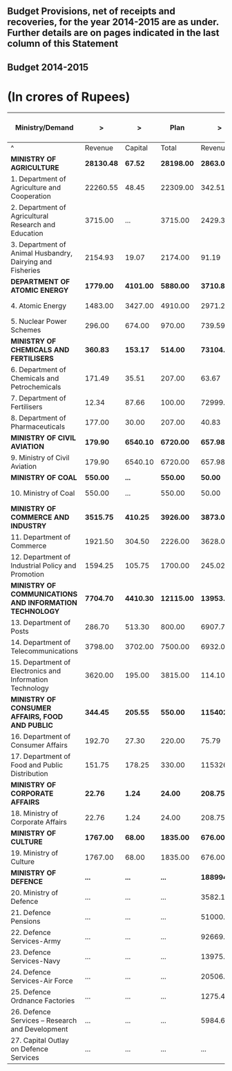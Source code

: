 ## Budget Provisions, net of receipts and recoveries, for the year 2014-2015 are as under. Further details are on pages indicated in the last column of this Statement

## Budget 2014-2015

# (In crores of Rupees)

| Ministry/Demand |>|>| Plan |>|>| Non-Plan | Total Plan & Non-Plan | Page No. |  
|---|---|---|---|---|---|---|---|---|  
|^| Revenue | Capital | Total | Revenue | Capital | Total |^|^|  
| **MINISTRY OF AGRICULTURE** | **28130.48** | **67.52** | **28198.00** | **2863.09** | **1.85** | **2864.94** | **31062.94** ||  
| 1\. Department of Agriculture and Cooperation | 22260.55 | 48.45 | 22309.00 | 342.51 | 0.74 | 343.25 | 22652.25 | 1-10 |  
| 2\. Department of Agricultural Research and Education | 3715.00 | ... | 3715.00 | 2429.39 | ... | 2429.39 | 6144.39 | 11-13 |  
| 3\. Department of Animal Husbandry, Dairying and Fisheries | 2154.93 | 19.07 | 2174.00 | 91.19 | 1.11 | 92.30 | 2266.30 | 14-19 |  
| **DEPARTMENT OF ATOMIC ENERGY** | **1779.00** | **4101.00** | **5880.00** | **3710.84** | **855.75** | **4566.59** | **10446.59** ||  
| 4\. Atomic Energy | 1483.00 | 3427.00 | 4910.00 | 2971.25 | 855.75 | 3827.00 | 8737.00 | 20-25 |  
| 5\. Nuclear Power Schemes | 296.00 | 674.00 | 970.00 | 739.59 | ... | 739.59 | 1709.59 | 26-27 |  
| **MINISTRY OF CHEMICALS AND FERTILISERS** | **360.83** | **153.17** | **514.00** | **73104.46** | **0.09** | **73104.55** | **73618.55** ||  
| 6\. Department of Chemicals and Petrochemicals | 171.49 | 35.51 | 207.00 | 63.67 | 0.01 | 63.68 | 270.68 | 28-30 |  
| 7\. Department of Fertilisers | 12.34 | 87.66 | 100.00 | 72999.96 | 0.04 | 73000.00 | 73100.00 | 31-33 |  
| 8\. Department of Pharmaceuticals | 177.00 | 30.00 | 207.00 | 40.83 | 0.04 | 40.87 | 247.87 | 34-36 |  
| **MINISTRY OF CIVIL AVIATION** | **179.90** | **6540.10** | **6720.00** | **657.98** | **...** | **657.98** | **7377.98** ||  
| 9\. Ministry of Civil Aviation | 179.90 | 6540.10 | 6720.00 | 657.98 | ... | 657.98 | 7377.98 | 37-39 |  
| **MINISTRY OF COAL** | **550.00** | **...** | **550.00** | **50.00** | **...** | **50.00** | **600.00** ||  
| 10\. Ministry of Coal | 550.00 | ... | 550.00 | 50.00 | ... | 50.00 | 600.00 | 40-41 |  
| **MINISTRY OF COMMERCE AND INDUSTRY** | **3515.75** | **410.25** | **3926.00** | **3873.02** | **...** | **3873.02** | **7799.02** ||  
| 11\. Department of Commerce | 1921.50 | 304.50 | 2226.00 | 3628.00 | ... | 3628.00 | 5854.00 | 42-47 |  
| 12\. Department of Industrial Policy and Promotion | 1594.25 | 105.75 | 1700.00 | 245.02 | ... | 245.02 | 1945.02 | 48-52 |  
| **MINISTRY OF COMMUNICATIONS AND INFORMATION TECHNOLOGY** | **7704.70** | **4410.30** | **12115.00** | **13953.92** | **101.00** | **14054.92** | **26169.92** ||  
| 13\. Department of Posts | 286.70 | 513.30 | 800.00 | 6907.76 | 5.00 | 6912.76 | 7712.76 | 53-54 |  
| 14\. Department of Telecommunications | 3798.00 | 3702.00 | 7500.00 | 6932.06 | 96.00 | 7028.06 | 14528.06 | 55-58 |  
| 15\. Department of Electronics and Information Technology | 3620.00 | 195.00 | 3815.00 | 114.10 | ... | 114.10 | 3929.10 | 59-63 |  
| **MINISTRY OF CONSUMER AFFAIRS, FOOD AND PUBLIC** | **344.45** | **205.55** | **550.00** | **115402.63** | **...** | **115402.63** | **115952.63** ||  
| 16\. Department of Consumer Affairs | 192.70 | 27.30 | 220.00 | 75.79 | ... | 75.79 | 295.79 | 64-66 |  
| 17\. Department of Food and Public Distribution | 151.75 | 178.25 | 330.00 | 115326.84 | ... | 115326.84 | 115656.84 | 67-70 |  
| **MINISTRY OF CORPORATE AFFAIRS** | **22.76** | **1.24** | **24.00** | **208.75** | **22.50** | **231.25** | **255.25** ||  
| 18\. Ministry of Corporate Affairs | 22.76 | 1.24 | 24.00 | 208.75 | 22.50 | 231.25 | 255.25 | 71-72 |  
| **MINISTRY OF CULTURE** | **1767.00** | **68.00** | **1835.00** | **676.00** | **...** | **676.00** | **2511.00** ||  
| 19\. Ministry of Culture | 1767.00 | 68.00 | 1835.00 | 676.00 | ... | 676.00 | 2511.00 | 73-78 |  
| **MINISTRY OF DEFENCE** | **...** | **...** | **...** | **188994.20** | **96208.67** | **285202.87** | **285202.87** ||  
| 20\. Ministry of Defence | ... | ... | ... | 3582.15 | 1620.72 | 5202.87 | 5202.87 | 79-80 |  
| 21\. Defence Pensions | ... | ... | ... | 51000.00 | ... | 51000.00 | 51000.00 | 81-81 |  
| 22\. Defence Services-Army | ... | ... | ... | 92669.32 | ... | 92669.32 | 92669.32 | 82-82 |  
| 23\. Defence Services-Navy | ... | ... | ... | 13975.79 | ... | 13975.79 | 13975.79 | 83-83 |  
| 24\. Defence Services-Air Force | ... | ... | ... | 20506.84 | ... | 20506.84 | 20506.84 | 84-84 |  
| 25\. Defence Ordnance Factories | ... | ... | ... | 1275.43 | ... | 1275.43 | 1275.43 | 85-85 |  
| 26\. Defence Services – Research and Development | ... | ... | ... | 5984.67 | ... | 5984.67 | 5984.67 | 86-86 |  
| 27\. Capital Outlay on Defence Services | ... | ... | ... | ... | 94587.95 | 94587.95 | 94587.95 | 87-88 |  
